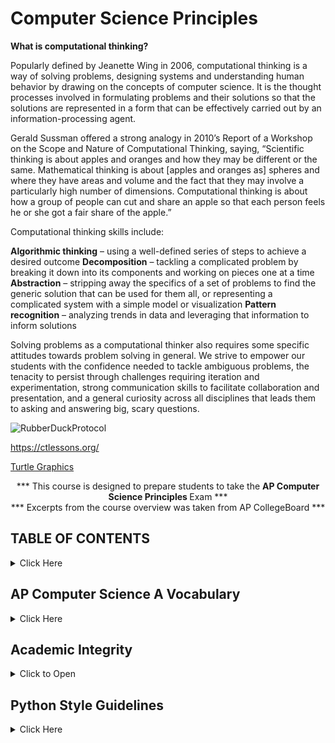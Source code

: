 # Computer Science Principles


**What is computational thinking?**

Popularly defined by Jeanette Wing in 2006, computational thinking is a way of solving problems, designing systems and understanding human behavior by drawing on the concepts of computer science. It is the thought processes involved in formulating problems and their solutions so that the solutions are represented in a form that can be effectively carried out by an information-processing agent.

Gerald Sussman offered a strong analogy in 2010’s Report of a Workshop on the Scope and Nature of Computational Thinking, saying, “Scientific thinking is about apples and oranges and how they may be different or the same. Mathematical thinking is about [apples and oranges as] spheres and where they have areas and volume and the fact that they may involve a particularly high number of dimensions. Computational thinking is about how a group of people can cut and share an apple so that each person feels he or she got a fair share of the apple.”

Computational thinking skills include:

**Algorithmic thinking** – using a well-defined series of steps to achieve a desired outcome
**Decomposition** – tackling a complicated problem by breaking it down into its components and working on pieces one at a time
**Abstraction** – stripping away the specifics of a set of problems to find the generic solution that can be used for them all, 
    or representing a complicated system with a simple model or visualization
**Pattern recognition** – analyzing trends in data and leveraging that information to inform solutions

Solving problems as a computational thinker also requires some specific attitudes towards problem solving in general. We strive to empower our students with the confidence needed to tackle ambiguous problems, the tenacity to persist through challenges requiring iteration and experimentation, strong communication skills to facilitate collaboration and presentation, and a general curiosity across all disciplines that leads them to asking and answering big, scary questions.


![RubberDuckProtocol](https://github.com/AP-CSPrinciples/CSP-using_Python/assets/12989939/c3326002-3b3a-486b-9134-ca521cc57507)


https://ctlessons.org/

[Turtle Graphics](https://docs.python.org/3/library/turtle.html)

<p align="center">*** This course is designed to prepare students to take the <b>AP Computer Science Principles </b>Exam *** </br>
*** Excerpts from the course overview was taken from AP CollegeBoard ***</p>



## TABLE OF CONTENTS
<details><summary>Click Here</summary>
 <p>

The course content is organized into ten commonly taught units:</br>
</br>
| Chapter 1: Java Code Fundamentals | Chapter 2: Iteration and Classes | Chapter 3: Arrays | Chapter 4: Inheritance and Recursion |
| :---: | :---: |:---: | :---: |
| **Unit 1 - Primitive Types** | **Unit 4 - Iteration** | **Unit 6 - Arrays** | **Unit 9 - Inheritance** |
| [Why Programming? Why Java?](https://ap-csa-java.github.io/CSA_JAVA-Course/Chapter_1/Unit1.html#why-programming-why-java) | While Loops | Array Creation and Access | Creating Superclasses and Subclasses |
| [Variables and Data Types](https://ap-csa-java.github.io/CSA_JAVA-Course/Chapter_1/Unit1.html#variables-and-data-types) | For Loops | Traversing Arrays | Writing constructors for Subclasses |
| [Expressions and Assignment Statements](hhttps://ap-csa-java.github.io/CSA_JAVA-Course/Chapter_1/Unit1.html#expressions-and-assignment-statements) | Developing Algorithms Using Strings | Enhanced Loops for Arrays | Overriding Methods |
| [Compound Assignment Operators](https://ap-csa-java.github.io/CSA_JAVA-Course/Chapter_1/Unit1.html#compound-assignment-operators) | Nested Iterations | Developing Algorithms Using Arrays | Super Keyword |
| [Casting and Range Variables](https://ap-csa-java.github.io/CSA_JAVA-Course/Chapter_1/Unit1.html#casting-and-range-of-variables) | Informal Code Analysis | Project: Memory Game | Creating References Using Inheritance Hierachies |
| [Project: Numbers Riddle](https://ap-csa-java.github.io/CSA_JAVA-Course/Chapter_1/Unit1.html#numbers-riddle-project) | Project: Consumer Review Lab |  | Polymorphism |
|  |  |  | Object Superclass |
|  |  |  | Project: Celebrity Lab |
| **Unit 2 - Using Objects** | **Unit 5 - Writing Classes** | **Unit 7 - ArrayList** |  |
| Objects: Instances of Classes  | Anatomy of a Class | Introduction to ArrayList |  |
| Creating and Storing Objects | Constructors | ArrayList Methods |  |
| Calling a Void Method | Documentation with Commands | Traversing ArrayLists |  |
| Calling a Void Method with Parameters | Accessor Methods | Developing Algorithms Using ArrayLists |  |
| Calling a Non-Void Method | Mutator Methods | Searching |  |
| String Objects: Concatenation, Literals, and More | Writing Methods | Sorting |  |
| String Methods | Static Variables and Methods | Project: Data Lab |  |
| Wrapper Classes: Integer and Doubles | Scope and Access |  |  |
| Using a Math Class | `this` Keyword |  |  |
| Project: Mad Libs | Ethical and social Implications of Computing |  |  |
|  | Project: Game of Nim |  |  |
|  | Project - Sell my Pet Food |  |  |
| **Unit 3 - Boolean Expressions and if Statements** |  | **Unit 8 - 2D Arrays** | **Unit 10 - Recursion** |
| Boolean Expression |  | 2D Arrays | Recursion |
| If Statements and Control Flow |  | Traversing 2D Arrays | Recursive Searching and Sorting |
| if/ else Statements |  | Project: Stenography Lab | Project: TBD |
| else if Statements |  | **Problem:** Data Lab | **Problem:** Almost Anything! |
| Compound Boolean Expressions |  |  |
| Equivalent Boolean Expressions |  |  |
| Comparing Objects |  |  |
| Project: Choose Your Path |  |  |
| **Problem:** Escape Room |  |  |

 </p></details>

## AP Computer Science A Vocabulary

<details><summary>Click Here</summary>
 <p></br>

**Below is a comprehensive list of vocabulary words every AP Computer Science A student should be familiar with.**
***Did I miss a word? Please let me know...***

| Term  | Definition |
| :---: | :--- |
| !	| A logical operator that reverses the state of a boolean value |
| &&	| A logical operator that evaluates to true only if both sides are true| 
| ==	| An operator to compare two pieces of primitive data or two addresses| 
| ![2bars](https://user-images.githubusercontent.com/12989939/164557376-cd1f0068-ad3d-4115-81e9-75726b8c64e9.PNG)	| A logical operator that evaluates to true if either side is true | 
|abstract	 | A class that is never meant to be instantiated except through a concrete subclass | 
|accessor	 | A method that returns the value of a private instance variable (aka getter) | 
|add	 | The method for putting a new item in a list | 
|addresses	 | The location in memory at which an object is stored | 
|Aggregation	 | Has - A Object relation | 
|algorithm	 | A step by step process for solving a problem | 
|AND	 | Only true if both inputs are true
| arithmetic operators	 | +, -, *, /, % | 
 | array	 | A collection of pieces of data stored as indexed items under one name | 
 | ArrayIndexOutOfBoundsException	 | An error that happens when you refer to an element number larger than your array | 
 | ArrayList	 | A template class for keeping track of collections of data with a changing size | 
 | assembler	 | The part of the IDE that turns your code into assembly code | 
 | assembly language	 | The instruction set used by the CPU (aka machine code) | 
 | assign	 | Set a variable to a value | 
 | attribute	 | A variable property of an object (aka field) | 
 | autoboxing	 | A feature of Java that converts primitive types to their class counterpart | 
 | base 2 logarithm	 | A mathematical operation that returns what power of 2 a number is | 
 | base case	 | A condition that triggers a recursive process to end | 
 | base class	 | A class that another class inherits from (aka superclass) | 
 | behavior	 | An ability of an object (aka method) | 
 | Binary Search	 | A search technique on ordered data that cuts the list in half on each check | 
 | bit	 | A binary digit | 
 | block	 | A piece of code that is separated from the code around it | 
 | body	 | The code inside of a method | 
 | boolean	 | A type of variable or operation that evaluates to true or false | 
 | braces	 | Symbols that define the start and end of a block of code | 
 | break	 | A statement to jump outside of a loop or conditional branch | 
 | bugs	 | Problems that prevent code from working properly | 
 | byte	 | Eight bits | 
 | bytecode	 | The Java code that is ready to be processed by an interpreter | 
 | capacity	 | The amount of space allocated for a List | 
 | case	 | Identifies a code choice of a switch statement | 
 | cast	 | Forcing an expression of one data type to fit into a variable with a different type | 
 | catch	 | A keyword used to collect and handle specific types of exceptions | 
 | change	 | Setting a part of the condition to a different value so the code doesn't loop infinitely | 
 | char	 | A data type for holding a single letter, digit or symbol | 
 | class	 | Code that defines the attributes and behaviors of an object | 
 | class  | definition	All of the method headers and instance variables that make up a class | 
 | class  | declaration	The header line of a class | 
 | class  | variable	A variable that is shared among all instances of a class (aka static field) | 
 | client	 | A class that uses another class | 
 | column	 | A vertical organization of items in a 2D array, the second set of brackets | 
 | comments	 | A written description of what code does for human readers | 
 | Comparable	 | An interface requiring compareTo that allows built-in sort and searches to be used on a class | 
 | comparator	 | A class implementing compare that creates a tool for sorting and searching | 
 | compare	 | A tool that is used to check the order between two objects passed as parameters | 
 | compareTo	 | A method that is used to check the order between an object and a single parameter | 
 | comparisons	 | When an expression or constant is checked for a relationship with another | 
 | compatible	 | Data types that contain similar enough values that they can be cast to each other | 
 | compiler	 | The part of an IDE used to change turn code into software | 
 | compound	 | A complex line of code with made of multiple expressions | 
 | compound assignment operator  | 	+=, -=, *=, /=, %= | 
 | concatenation	 | An operation that creates a new string out of other strings by sticking them together | 
 | concrete	 | A class that can be instantiated, a non abstract class | 
 | condition	 | A statement that can be evaluated to determine if a piece of code will be run | 
 | conditional	 | A statement that is dependent on an expression that evaluates to true or false | 
 | console application	 | A piece of software that runs without a GUI | 
 | conspicuous | 	Variable names that clearly describe the value they represent | 
 | constant	 | A variable that cannot change once its initial value is assigned | 
 | constructor	 | A piece of code that is run when an object is instantiated/created | 
 | contents	 | What is inside of a data set or element | 
 | convention	 | An agreed upon way of coding that is not required by the computer | 
 | convert	 | Changing values of one type into another | 
 | copy constructor	 | A special constructor that takes a parameter of the same type as the class being created | 
 | CPU	 | The "brain" of your computer | 
 | data type | The kind of information that can be held in a variable | 
 | debugger	 | The part of an IDE that helps you find errors in your code | 
 | declaration	 | The line where a class, method or variable is first created | 
 | decrement	 | Decreasing a value by 1 | 
 | default constructor	 | A constructor provided by the compiler when no constructor is coded | 
 | DeMorgan's Laws	 | Rules that describe how logical operations relate and transform into each other | 
 | derived class	 | A class that inherits from another class (aka subclass) | 
 | digital	 | Using whole numbers | 
 | direct manipulation interface	 | An interface that allows the user to interact with program constructs manually | 
 | do-while	 | A type of loop with the condition at the end that always executes at least once | 
 | document	 | To create help files and comments to make notes for future users and editors | 
 | dot notation	 | A way of referencing a method or variable that is part of a class | 
 | double	| The most common data type for decimal numbers | 
 | editor	 | The part of an IDE used to type code | 
 | element	 | A individual item in an array or list | 
 | empty string	 | A string variable that has memory allocated but no text ("") | 
 | encapsulation	 | The practice of using setters and getters to control access to private variables | 
 | equals	 | A method that compares objects to see if they are the same | 
 | equation	 | A mathematical statement that two expressions have the same value | 
 | evaluate	 | Determine the current value of an expression | 
 | exception	 | An problem that occurs while a program is running that causes it to crash | 
 | exception handling	 | Code intended to catch runtime errors and handle them to prevent a crash | 
 | executable	 | A file ready to be run as a program by an operating system | 
 | expression	 | A piece of code that will be evaluated when it is run | 
 | extends	 | A keyword that is used to cause a class to inherit from another class | 
 | false	 | The opposite of true | 
 | field	 | A variable created and stored at the object level (aka instance variable) | 
 | final	 | A keyword used for creating a constant | 
 | finally	 | A keyword that attempts to run code after an exception has happened | 
 | flowchart	 | A graphic showing the paths that execution of a program may follow | 
 | for	 | A type of loop with the initialization, condtion and chage built into the header. A fixed number of times loop. | 
 | for-each loop	 | A special code block for traversing an array or list | 
 | formatting	 | Making numbers appear in as text in a particular way | 
 | gate	 | A component that does simple binary calculations | 
 | generic type	 | A superclass type shared by multiple subclass types | 
 | getter	 | A method that returns the value of a private instance variable (aka accessor) | 
 | GUI	 | The graphical user interface for interacting with a user | 
 | hardware	 | Physical component of a device | 
 | HAS-A	 | A relationship between classes where one class is used by another | 
 | hierarchy	 | A system for organizing in which each item is a superclass and/or subclass of another item | 
 | high level language	 | A language like Java that is converted to machine code before it is executated | 
 | IDE	 | An integrated development environment that contains the tools you need to write a program | 
 | if-else	 | The keywords used for conditional branching | 
 | immutable	 | A value that cannot be changed once created | 
 | implementation	 | The final code used to solve a programming problem | 
 | implements	 | A keyword that indicates a class will perform the job of an interface | 
 | implicit	 | Something that is assumed to be the case if not stated otherwise | 
 | import	 | A keyword that allows you to use code from another package in your code | 
 | increment	 | To increase a value by a set amount | 
 | indentation	 | Shifting code to the right to indicated that it is inside a block | 
 | index	 | The number that represents each letter or element in a String, array or a List | 
 | IndexOutOfBoundsException	 | An error that happens when code accesses an element in an array that doesn't exist | 
 | infinite loop	 | A piece of code that repeats itself forever | 
 | information hiding	 | The practice of making instance variables private to protect the internals operations of the code | 
 | inheritance	 | When a subclass gets code and variables originally created in the parent class | 
 | initialize	 | Allocate the memory for an array and set up beginning values | 
 | Insertion Sort	 | A sort with O(n^2) speed that finds the correct position of each element swapping as needed | 
 | instance	 | An object based on a class that exists when a program is running | 
 | instance variable	 | A variable stored at the class level (aka field) | 
 | instantiate	 | Creating and setting up and actual instance of a class to link to its variable, uses "new" keyword | 
 | int	 | The most common data type for non decimal numbers | 
 | integer division	 | The answer for why 7/2 is 3 and not 3.5 | 
 | interface	 | A programming construct that provides headers of required methods, but no code or variables | 
 | interpret	 | Preparing a Java application to be run for a specific operating system | 
 | invoke	 | A word meaning to call a method and run its code | 
 | IS-A	 | A subclass/superclass relationship between classes | 
 | iteration	 | One of many times executing the same piece of code | 
 | iterative statements	 | Sections of code that repeat in a predictable order | 
 | JavaDoc	 | A tool that creates documentation for code using comments with special syntax and keywords | 
 | JDK	 | The Java Development Kit needed for writing Java code | 
 | key	 | A piece of data in an object used to sort on | 
 | length	 | The number of items in an array | 
 | length() method	 | Used to find the number of characters in a string | 
 | literal strings	 | Text that is written in code between quotation marks | 
 | local variable	 | A variable created inside a method or other block of code | 
 | logic error	 | A coding mistake that causes code to act differently than planned | 
 | logical operators	 | Operators that combine or compare boolean expressions (eg. &&, ||, !) | 
 | loop invariant	 | A relationship between variables that is checked to determine whether to loop again | 
 | loops	A | ny piece of code that repeats when it reaches the end | 
 | machine code	 | A CPU specific binary language (aka assembly code) | 
 | Mergesort	 | A sort with O(n log n) speed that breaks the data set in half calling itself recursively | 
 | method	 | Code that defines an ability or behavior of an object | 
 | minimized	 | Code that takes the least space possible | 
 | modifier	 | A method used to change the value of a private variable (aka setter, mutator) | 
 | modulus	(%) | An operator for finding the remainder from integer division | 
 | motherboard	 | Computer component all other parts connect to | 
 | mutator	 | A method used to change the value of a private variable (aka setter, modifer) | 
 | nested	 | Code that is inside another block of code | 
 | nested loop	 | A piece of repeating code inside another piece of repeating code | 
 | new operator	 | A keyword used when calling the constructor for an object being instantiated | 
 | newline	 | A character that tells the console to move the cursor to the next line | 
 | no-args constructor	 | An empty constructor, one that takes no parameters | 
 | NOT | Reverses value of the input | 
 | null	 | A keyword meaning "has no value" | 
 | O notation	 | A way of showing the relative theoretical speed of a search or sort algorithm | 
 | object	 | An instance of a class that exists when a program is running | 
 | object model	 | A planning tool used to design a class before coding it | 
 | object oriented programming	 | A programming philosophy in which code is written to represent real world things or ideas | 
 | OR	 | True if any input is true | 
 | order of operators	 | The rules that determine how the computer chooses which operations are evaluated first | 
 | overloaded	 | When a method is written in different ways with two or more possible parameter sets | 
 | package	 | A collection of java classes | 
 | parameter	 | A variable whose value or reference is passed into a method | 
 | parse	 | Move through a string one letter or word at a time | 
 | partitioning	 | The process of breaking a set into two or more pieces | 
 | pass by reference	 | When a parameter is sent as a memory location | 
 | pass by value	 | When a parameter is sent as data | 
 | pattern recognition	 | The ability to recognize a form of organization in a data set | 
 | peripheral	 | Computer part not inside the chassis | 
 | pivot	 | A value in a set used to split the set into two parts on which the data will be sorted | 
 | polymorphism	 | The concept that a single named behavior can be performed differently by various subclasses | 
 | primitive type | One of the built-in non-object data types that is stored by value | 
 | printf	 | A special method for Strings that includes formatting characters in the string literal | 
 | private	 | A keyword that makes a variable or method accessible from only inside the class | 
 | procedural language	 | A language where programs are expected to operate in a predictable order | 
 | pseudocode	 | A way of designing a program using written descriptions of what the code will be | 
 | public	| A keyword that makes a variable or method accessible from outside the class | 
 | Quicksort	 | A sort with O(n log n) speed that splits the data using a randomly chosen pivot | 
 | RAM	 | Computer component that stores currently in-use data | 
 | readability	 | A measure of how easily something is understood by others | 
 | recursive	 | A piece of code that uses itself to solve the problem | 
 | redundancy	 | Allows a something to be understood even if some of it is missing or wrong | 
 | reference	 | An address that holds the memory location of the variable's data | 
 | regular expression	 | A predefined set of codes for limiting parse and search type String operations | 
 | relational operators	 | Operators that compare two expressions (eg. <>, !=, ==) | 
 | remove	 | A method for taking an item out of a list and filling any gap | 
 | reserved word	 | Special words used by the Java language that cannot be used for naming | 
 | return	 | A statement that causes a method to end and may send back a value to the calling code | 
 | return type	 | The kind of data that will be sent back by a method | 
 | row	 | A horizontal section of a 2D array, the first set of square brackets | 
 | scope	 | The part of code in which a variable exists or is accessible | 
 | search	 | Finding a particular item in a list, array or other collection | 
 | Selection Sort	 | A sort with O(n^2) speed that checks each element against every other element | 
 | Sequential Search	 | A search that checks each element from beginning to end | 
 | set	 | A method for changing the value of an item in a list | 
 | setter	 | A method that is used to change the value of a private variable (aka modifier) | 
 | short-circuit evaluation	 | A chain of relational or conditional expressions that stops evaluating as soon as the result is known | 
 | signature	 | The header line of a method that defines its return type, name and parameter list | 
 | size	 | The number of items in an ArrayList | 
 | software engineering | Planning, designing, building and testing computer programs | 
 | sorting	 | Putting a collection of data in order | 
 | source code	 | The original code created by the programmer | 
 | square brackets	 | Used to create arrays and refer to a specific element | 
 | stack	T | he part of the computer that keeps track currently running layers of code | 
 | statement	 | A complete and syntactically correct line of code | 
 | static field	 | A variable that is shared among all instances of a class (aka class variable) | 
 | static method	 | A method that uses no (non-static) instance variables and can be called without an instance of the class | 
 | String	 | A built-in class for holding words, sentences, parahraphes, etc. | 
 | style	 | The conventions agreed upon by programmers for how to write code to be understood by others | 
 | subclass	 | A class that inherits from another class | 
 | subinterface	 | An interface that inherits from another interface | 
 | subscript	 | A way of writing an index to an array in pseudocode | 
 | substring	 | A part of a text value | 
 | super	 | A keyword that is used to access methods and fields from a base class | 
 | superclass	 | A class that another class inherits from (aka base class) | 
 | superinterface	 | An interface that another interface inherits from | 
 | switch	 | A keyword that chooses what code to run based on a single value | 
 | symbolic	 | A name that represents another value | 
 | syntax	 | The rules for how code must be entered to compile and work | 
 | syntax error	 | A coding mistake that prevents code from compiling | 
 | testing	 | Checking the condition on a piece of code | 
 | this	 | A keyword that refers to the current instance of the class | 
 | transistor	 | A tiny on-off switch | 
 | transmission	 | Moving something from one place to another | 
 | traversal	 | The process of interacting with each element in an array or list in order | 
 | true	 | The opposite of false | 
 | try	 | A keyword that begins a block code that could cause an exception | 
 | Two-Dimensional Array	 | An array of arrays | 
 | uninitialized string	 | A string variable that is named but has nowhere to store its data | 
 | value	 | Data represented by a variable or expression | 
 | variable	 | A named value in a program that can contain a specific type of data | 
 | visual prototyping and design tools	 | Tools that allow an engineer to plan their software through drawings and flow models | 
 | while	 | A type of loop that runs as long as its condition is true | 
 | whitespace	 | Any space, tab or new line charcter in the code | 
 | wrapper class	 | A class designed to add behaviors to a primitive type | 

</p></details>

## Academic Integrity
<details><summary>Click to Open</summary>
<p>
This is a reminder that each student is responsible for their own work.  Assignments that are designated as team/ group assignments must have each students name within the block header.  Other assignments students may collaborate with another student, but each student must submit their own work and the assignment cannot be a facsimile of their peers work.  Submitted assignments that has another student's name on it and not your name will be considered as cheating and subject to the schools policy regarding plagiarism/ cheating.  Furthermore, assignments that have been deemed as plagirised will receive a '0' on the assignment.
 
If you have any questions, please contact me.
 </p>
 </details>

## Python Style Guidelines

<details><summary>Click Here</summary>
 <p></br>

https://peps.python.org/pep-0008/

https://docs.python-guide.org/writing/style/

https://vinayak-hegde.medium.com/a-comprehensive-style-guide-for-python-enhancing-readability-and-maintainability-5f893bdae85a

https://courses.cs.washington.edu/courses/cse160/18sp/computing/style_guide.html

 
 </p>
 </details>

